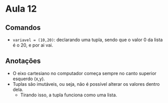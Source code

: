 # Aula 12

## Comandos
* `variavel = (10,20)`: declarando uma tupla, sendo que o valor 0 da lista é o 20, e por ai vai.

## Anotações
* O eixo cartesiano no computador começa sempre no canto superior esquerdo (x,y).
* Tuplas são imutáveis, ou seja, não é possível alterar os valores dentro dela.
  * Tirando isso, a tupla funciona como uma lista.